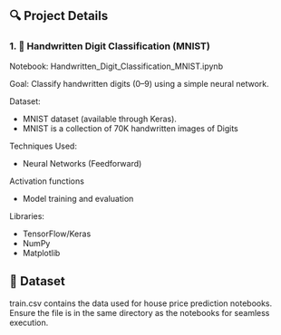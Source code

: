 
## 🔍 Project Details
### 1. 🧠 Handwritten Digit Classification (MNIST)

Notebook: Handwritten_Digit_Classification_MNIST.ipynb

Goal: Classify handwritten digits (0–9) using a simple neural network.

Dataset: 
- MNIST dataset (available through Keras).
- MNIST is a collection of 70K handwritten images of Digits

Techniques Used:

- Neural Networks (Feedforward)

Activation functions

- Model training and evaluation

Libraries: 
- TensorFlow/Keras
- NumPy
- Matplotlib
## 📁 Dataset
train.csv contains the data used for house price prediction notebooks. Ensure the file is in the same directory as the notebooks for seamless execution.


